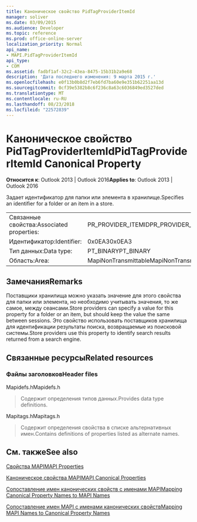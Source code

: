 ```yaml
---
title: Каноническое свойство PidTagProviderItemId
manager: soliver
ms.date: 03/09/2015
ms.audience: Developer
ms.topic: reference
ms.prod: office-online-server
localization_priority: Normal
api_name:
- MAPI.PidTagProviderItemId
api_type:
- COM
ms.assetid: fadbf1af-32c2-43ea-8475-15b31b2a9e68
description: 'Дата последнего изменения: 9 марта 2015 г.'
ms.openlocfilehash: e0f13b0b8d2f7eb6fd7ba60e9e351b62251aa13d
ms.sourcegitcommit: 0cf39e5382b8c6f236c8a63c6036849ed3527ded
ms.translationtype: MT
ms.contentlocale: ru-RU
ms.lasthandoff: 08/23/2018
ms.locfileid: "22572839"
---
```

# <a name="pidtagprovideritemid-canonical-property"></a><span data-ttu-id="757c1-103">Каноническое свойство PidTagProviderItemId</span><span class="sxs-lookup"><span data-stu-id="757c1-103">PidTagProviderItemId Canonical Property</span></span>

  
  
<span data-ttu-id="757c1-104">**Относится к**: Outlook 2013 | Outlook 2016</span><span class="sxs-lookup"><span data-stu-id="757c1-104">**Applies to**: Outlook 2013 | Outlook 2016</span></span> 
  
<span data-ttu-id="757c1-105">Задает идентификатор для папки или элемента в хранилище.</span><span class="sxs-lookup"><span data-stu-id="757c1-105">Specifies an identifier for a folder or an item in a store.</span></span>
  
|||
|:-----|:-----|
|<span data-ttu-id="757c1-106">Связанные свойства:</span><span class="sxs-lookup"><span data-stu-id="757c1-106">Associated properties:</span></span>  <br/> |<span data-ttu-id="757c1-107">PR_PROVIDER_ITEMID</span><span class="sxs-lookup"><span data-stu-id="757c1-107">PR_PROVIDER_ITEMID</span></span>  <br/> |
|<span data-ttu-id="757c1-108">Идентификатор:</span><span class="sxs-lookup"><span data-stu-id="757c1-108">Identifier:</span></span>  <br/> |<span data-ttu-id="757c1-109">0x0EA3</span><span class="sxs-lookup"><span data-stu-id="757c1-109">0x0EA3</span></span>  <br/> |
|<span data-ttu-id="757c1-110">Тип данных:</span><span class="sxs-lookup"><span data-stu-id="757c1-110">Data type:</span></span>  <br/> |<span data-ttu-id="757c1-111">PT_BINARY</span><span class="sxs-lookup"><span data-stu-id="757c1-111">PT_BINARY</span></span>  <br/> |
|<span data-ttu-id="757c1-112">Область:</span><span class="sxs-lookup"><span data-stu-id="757c1-112">Area:</span></span>  <br/> |<span data-ttu-id="757c1-113">MapiNonTransmittable</span><span class="sxs-lookup"><span data-stu-id="757c1-113">MapiNonTransmittable</span></span>  <br/> |
   
## <a name="remarks"></a><span data-ttu-id="757c1-114">Замечания</span><span class="sxs-lookup"><span data-stu-id="757c1-114">Remarks</span></span>

<span data-ttu-id="757c1-115">Поставщики хранилища можно указать значение для этого свойства для папки или элемента, но необходимо учитывать значения, то же самое, между сеансами.</span><span class="sxs-lookup"><span data-stu-id="757c1-115">Store providers can specify a value for this property for a folder or an item, but should keep the value the same between sessions.</span></span> <span data-ttu-id="757c1-116">Это свойство использовать поставщиков хранилища для идентификации результаты поиска, возвращаемые из поисковой системы.</span><span class="sxs-lookup"><span data-stu-id="757c1-116">Store providers use this property to identify search results returned from a search engine.</span></span>
  
## <a name="related-resources"></a><span data-ttu-id="757c1-117">Связанные ресурсы</span><span class="sxs-lookup"><span data-stu-id="757c1-117">Related resources</span></span>

### <a name="header-files"></a><span data-ttu-id="757c1-118">Файлы заголовков</span><span class="sxs-lookup"><span data-stu-id="757c1-118">Header files</span></span>

<span data-ttu-id="757c1-119">Mapidefs.h</span><span class="sxs-lookup"><span data-stu-id="757c1-119">Mapidefs.h</span></span>
  
> <span data-ttu-id="757c1-120">Содержит определения типов данных.</span><span class="sxs-lookup"><span data-stu-id="757c1-120">Provides data type definitions.</span></span>
    
<span data-ttu-id="757c1-121">Mapitags.h</span><span class="sxs-lookup"><span data-stu-id="757c1-121">Mapitags.h</span></span>
  
> <span data-ttu-id="757c1-122">Содержит определения свойства в списке альтернативных имен.</span><span class="sxs-lookup"><span data-stu-id="757c1-122">Contains definitions of properties listed as alternate names.</span></span>
    
## <a name="see-also"></a><span data-ttu-id="757c1-123">См. также</span><span class="sxs-lookup"><span data-stu-id="757c1-123">See also</span></span>



[<span data-ttu-id="757c1-124">Свойства MAPI</span><span class="sxs-lookup"><span data-stu-id="757c1-124">MAPI Properties</span></span>](mapi-properties.md)
  
[<span data-ttu-id="757c1-125">Каноническое свойства MAPI</span><span class="sxs-lookup"><span data-stu-id="757c1-125">MAPI Canonical Properties</span></span>](mapi-canonical-properties.md)
  
[<span data-ttu-id="757c1-126">Сопоставление имен канонических свойств с именами MAPI</span><span class="sxs-lookup"><span data-stu-id="757c1-126">Mapping Canonical Property Names to MAPI Names</span></span>](mapping-canonical-property-names-to-mapi-names.md)
  
[<span data-ttu-id="757c1-127">Сопоставление имен MAPI с именами канонических свойств</span><span class="sxs-lookup"><span data-stu-id="757c1-127">Mapping MAPI Names to Canonical Property Names</span></span>](mapping-mapi-names-to-canonical-property-names.md)

